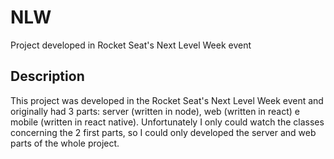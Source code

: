 # NLW

Project developed in Rocket Seat's Next Level Week event

## Description

This project was developed in the Rocket Seat's Next Level Week event and originally had 3 parts: server (written in node), web (written in react) e mobile (written in react native).
Unfortunately I only could watch the classes concerning the 2 first parts, so I could only developed the server and web parts of the whole project.

